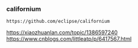 ### californium


```$xslt
https://github.com/eclipse/californium
```

https://xiaozhuanlan.com/topic/1386597240
https://www.cnblogs.com/littleatp/p/6417567.html